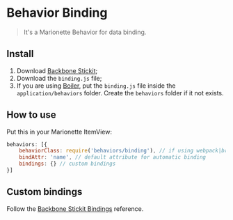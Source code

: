 # Behavior Binding

> It's a Marionette Behavior for data binding.

## Install

1. Download [Backbone Stickit](https://github.com/NYTimes/backbone.stickit);
2. Download the `binding.js` file;
3. If you are using [Boiler](https://github.com/baltazzar/boiler), put the `binding.js` file inside the `application/behaviors` folder. Create the `behaviors` folder if it not exists.

## How to use

Put this in your Marionette ItemView:

```js
behaviors: [{
	behaviorClass: require('behaviors/binding'), // if using webpack|browserify
	bindAttr: 'name', // default attribute for automatic binding
	bindings: {} // custom bindings
}]
```

## Custom bindings

Follow the [Backbone Stickit Bindings](https://github.com/NYTimes/backbone.stickit#bindings) reference.
